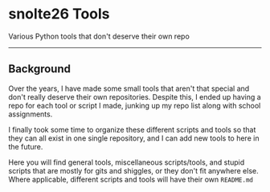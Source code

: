 # snolte26 Tools
Various Python tools that don't deserve their own repo

----------------------------------

## Background
Over the years, I have made some small tools that aren't that special and don't really deserve their own repositories. Despite this, I ended up having a repo for each tool or script I made, junking up my repo list along with school assignments. 

I finally took some time to organize these different scripts and tools so that they can all exist in one single repository, and I can add new tools to here in the future. 

Here you will find general tools, miscellaneous scripts/tools, and stupid scripts that are mostly for gits and shiggles, or they don't fit anywhere else. Where applicable, different scripts and tools will have their own `README.md` 

